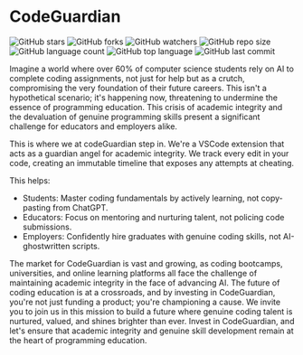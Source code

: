 # CodeGuardian
![GitHub stars](https://img.shields.io/github/stars/cbangera2/CodeGuardian?style=social)
![GitHub forks](https://img.shields.io/github/forks/cbangera2/CodeGuardian?style=social)
![GitHub watchers](https://img.shields.io/github/watchers/cbangera2/CodeGuardian?style=social)
![GitHub repo size](https://img.shields.io/github/repo-size/cbangera2/CodeGuardian)
![GitHub language count](https://img.shields.io/github/languages/count/cbangera2/CodeGuardian)
![GitHub top language](https://img.shields.io/github/languages/top/cbangera2/CodeGuardian)
![GitHub last commit](https://img.shields.io/github/last-commit/cbangera2/CodeGuardian?color=red)


Imagine a world where over 60% of computer science students rely on AI to complete coding assignments, not just for help but as a crutch, compromising the very foundation of their future careers. This isn't a hypothetical scenario; it's happening now, threatening to undermine the essence of programming education. This crisis of academic integrity and the devaluation of genuine programming skills present a significant challenge for educators and employers alike.

This is where we at codeGuardian step in.  We're a VSCode extension that acts as a guardian angel for academic integrity. We track every edit in your code, creating an immutable timeline that exposes any attempts at cheating. 

This helps:
- Students: Master coding fundamentals by actively learning, not copy-pasting from ChatGPT.
- Educators: Focus on mentoring and nurturing talent, not policing code submissions.
- Employers: Confidently hire graduates with genuine coding skills, not AI-ghostwritten scripts.

The market for CodeGuardian is vast and growing, as coding bootcamps, universities, and online learning platforms all face the challenge of maintaining academic integrity in the face of advancing AI. The future of coding education is at a crossroads, and by investing in CodeGuardian, you're not just funding a product; you're championing a cause. We invite you to join us in this mission to build a future where genuine coding talent is nurtured, valued, and shines brighter than ever. Invest in CodeGuardian, and let's ensure that academic integrity and genuine skill development remain at the heart of programming education.
